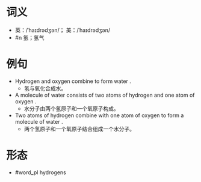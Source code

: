 # 词义
- 英：/ˈhaɪdrədʒən/； 美：/ˈhaɪdrədʒən/
- #n 氢；氢气
# 例句
- Hydrogen and oxygen combine to form water .
	- 氢与氧化合成水。
- A molecule of water consists of two atoms of hydrogen and one atom of oxygen .
	- 水分子由两个氢原子和一个氧原子构成。
- Two atoms of hydrogen combine with one atom of oxygen to form a molecule of water .
	- 两个氢原子和一个氧原子结合组成一个水分子。
# 形态
- #word_pl hydrogens
